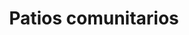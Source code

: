 ---
number: '6'
title: 'Patios comunitarios'
summary: 'Solemos ignorar el potencial que tienen los espacios inutilizados en nuestros barriospor el aspecto que tienen actualmente.'
text: 'En escenarios urbanos donde cada vez las personas se relacionan menos entre ellas, a tal punto de ni siquiera saber quiénes son nuestros vecinos, son necesarios espacios que logren una integración social. Los patios internos de las manzanas podrían ser aprovechados para la configuración de una red de espacios públicos a una escala barrial fortaleciendo la vida en comunidad, espacios que podrían hacernos recordar el significado de vecindad.'
question: '¿Son los espacios residuales en nuestros barrios aprovechados para crear sitios de integración social?'
image: '/communal-yards.png'
---